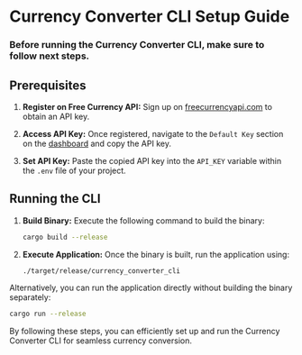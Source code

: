 # Currency Converter CLI Setup Guide

### Before running the Currency Converter CLI, make sure to follow next steps.

## Prerequisites
1. **Register on Free Currency API:** Sign up on [freecurrencyapi.com](https://freecurrencyapi.com/) to obtain an API key.

2. **Access API Key:** Once registered, navigate to the `Default Key` section on the [dashboard](https://app.freecurrencyapi.com/dashboard) and copy the API key.

3. **Set API Key:** Paste the copied API key into the `API_KEY` variable within the `.env` file of your project.

## Running the CLI
1. **Build Binary:** Execute the following command to build the binary:
    ```bash
    cargo build --release
    ```
2. **Execute Application:** Once the binary is built, run the application using:
    ```bash
    ./target/release/currency_converter_cli
    ```
Alternatively, you can run the application directly without building the binary separately:
```bash
cargo run --release
```

By following these steps, you can efficiently set up and run the Currency Converter CLI for seamless currency conversion.